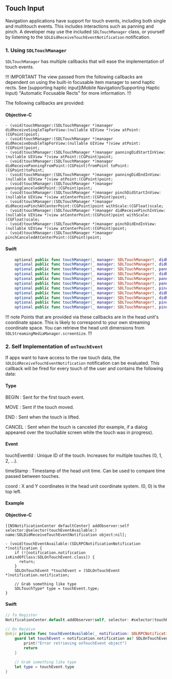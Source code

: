 ## Touch Input

Navigation applications have support for touch events, including both single and multitouch events. This includes interactions such as panning and pinch. A developer may use the included `SDLTouchManager` class, or yourself by listening to the `SDLDidReceiveTouchEventNotification` notification.

### 1. Using `SDLTouchManager`

`SDLTouchManager` has multiple callbacks that will ease the implementation of touch events. 

!!! IMPORTANT
The view passed from the following callbacks are dependent on using the built-in focusable item manager to send haptic rects. See [supporting haptic input](Mobile Navigation/Supporting Haptic Input) "Automatic Focusable Rects" for more information.
!!!

The following callbacks are provided:

#### Objective-C
```objc
- (void)touchManager:(SDLTouchManager *)manager didReceiveSingleTapForView:(nullable UIView *)view atPoint:(CGPoint)point;
- (void)touchManager:(SDLTouchManager *)manager didReceiveDoubleTapForView:(nullable UIView *)view atPoint:(CGPoint)point;
- (void)touchManager:(SDLTouchManager *)manager panningDidStartInView:(nullable UIView *)view atPoint:(CGPoint)point;
- (void)touchManager:(SDLTouchManager *)manager didReceivePanningFromPoint:(CGPoint)fromPoint toPoint:(CGPoint)toPoint;
- (void)touchManager:(SDLTouchManager *)manager panningDidEndInView:(nullable UIView *)view atPoint:(CGPoint)point;
- (void)touchManager:(SDLTouchManager *)manager panningCanceledAtPoint:(CGPoint)point;
- (void)touchManager:(SDLTouchManager *)manager pinchDidStartInView:(nullable UIView *)view atCenterPoint:(CGPoint)point;
- (void)touchManager:(SDLTouchManager *)manager didReceivePinchAtCenterPoint:(CGPoint)point withScale:(CGFloat)scale;
- (void)touchManager:(SDLTouchManager *)manager didReceivePinchInView:(nullable UIView *)view atCenterPoint:(CGPoint)point withScale:(CGFloat)scale;
- (void)touchManager:(SDLTouchManager *)manager pinchDidEndInView:(nullable UIView *)view atCenterPoint:(CGPoint)point;
- (void)touchManager:(SDLTouchManager *)manager pinchCanceledAtCenterPoint:(CGPoint)point;
```

#### Swift
```swift
    optional public func touchManager(_ manager: SDLTouchManager!, didReceiveSingleTapForView view: UIView?, atPoint point: CGPoint)
    optional public func touchManager(_ manager: SDLTouchManager!, didReceiveDoubleTapForView view: UIView?, atPoint point: CGPoint)
    optional public func touchManager(_ manager: SDLTouchManager!, panningDidStartInView view: UIView?, atPoint point: CGPoint)
    optional public func touchManager(_ manager: SDLTouchManager!, didReceivePanningFromPoint fromPoint: Any!, toPoint: CGPoint)
    optional public func touchManager(_ manager: SDLTouchManager!, panningDidEndInView view: UIView?, atPoint point: CGPoint)
    optional public func touchManager(_ manager: SDLTouchManager!, panningCanceledAtPoint point: CGPoint)
    optional public func touchManager(_ manager: SDLTouchManager!, pinchDidStartInView view: UIView?, atCenterPoint point: CGPoint)
    optional public func touchManager(_ manager: SDLTouchManager!, didReceivePinchAtCenterPoint point: CGPoint, withScale scale: CGFloat)
    optional public func touchManager(_ manager: SDLTouchManager!, didReceivePinchInView view: UIView?, atCenterPoint point: CGPoint, withScale scale: CGFloat)
    optional public func touchManager(_ manager: SDLTouchManager!, pinchDidEndInView view: UIView?, atCenterPoint point: CGPoint)
    optional public func touchManager(_ manager: SDLTouchManager!, pinchCanceledAtCenterPoint point: CGPoint)
```

!!! note
Points that are provided via these callbacks are in the head unit's coordinate space. This is likely to correspond to your own streaming coordinate space. You can retrieve the head unit dimensions from `SDLStreamingMediaManager.screenSize`.
!!!

### 2. Self Implementation of `onTouchEvent`

If apps want to have access to the raw touch data, the `SDLDidReceiveTouchEventNotification` notification can be evaluated. This callback will be fired for every touch of the user and contains the following data:

#### Type

BEGIN
: Sent for the first touch event.

MOVE
: Sent if the touch moved.

END
: Sent when the touch is lifted.

CANCEL
: Sent when the touch is canceled (for example, if a dialog appeared over the touchable screen while the touch was in progress).

#### Event

touchEventId
: Unique ID of the touch. Increases for multiple touches (0, 1, 2, ...).

timeStamp
: Timestamp of the head unit time. Can be used to compare time passed between touches.

coord
: X and Y coordinates in the head unit coordinate system. (0, 0) is the top left.

#### Example

#### Objective-C
```objc
[[NSNotificationCenter defaultCenter] addObserver:self selector:@selector(touchEventAvailable:) name:SDLDidReceiveTouchEventNotification object:nil];

- (void)touchEventAvailable:(SDLRPCNotificationNotification *)notification {
    if (![notification.notification isKindOfClass:SDLOnTouchEvent.class]) {
      return;
    }
    SDLOnTouchEvent *touchEvent = (SDLOnTouchEvent *)notification.notification;

    // Grab something like type
    SDLTouchType* type = touchEvent.type;
}

```

#### Swift
```swift
// To Register
NotificationCenter.default.addObserver(self, selector: #selector(touchEventAvailable(_:)), name: .SDLDidReceiveTouchEvent, object: nil)

// On Receive
@objc private func touchEventAvailable(_ notification: SDLRPCNotificationNotification) {
    guard let touchEvent = notification.notification as? SDLOnTouchEvent else {
        print("Error retrieving onTouchEvent object")
        return
    }

    // Grab something like type
    let type = touchEvent.type
}
```